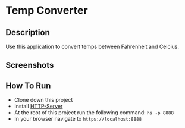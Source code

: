 # Temp Converter

## Description
Use this application to convert temps between Fahrenheit and Celcius. 

## Screenshots


## How To Run
* Clone down this project
* Install [HTTP-Server](https://www.npmjs.com/package/http-server)
* At the root of this project run the following command: `hs -p 8888`
* In your browser navigate to `https://localhost:8888`
